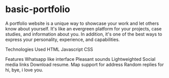 # basic-portfolio
A portfolio website is a unique way to showcase your work and let others know about yourself. It's like an evergreen platform for your projects, case studies, and information about you. In addition, it's one of the best ways to express your personality, experience, and capabilities.

Technologies Used
HTML
Javascript
CSS

Features
Whatsapp like interface
Pleasant sounds
Lightweighted
Social media links
Download resume.
Map support for address
Random replies for hi, bye, i love you.
